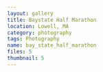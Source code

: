 ```yaml
---
layout: gallery
title: Baystate Half Marathon
location: Lowell, MA
category: photography
tags: Photography
name: bay_state_half_marathon
files: 5
thumbnail: 5
---
```

